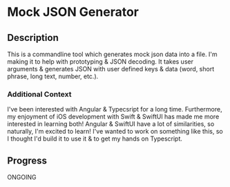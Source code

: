 # Mock JSON Generator

## Description

This is a commandline tool which generates mock json data into a file. I'm making it to help with prototyping & JSON decoding. It takes user arguments & generates JSON with user defined keys & data (word, short phrase, long text, number, etc.).

### Additional Context

I've been interested with Angular & Typecsript for a long time. Furthermore, my enjoyment of iOS development with Swift & SwiftUI has made me more interested in learning both! Angular & SwiftUI have a lot of similarities, so naturally, I'm excited to learn! I've wanted to work on something like this, so I thought I'd build it to use it & to get my hands on Typescript.

## Progress

ONGOING